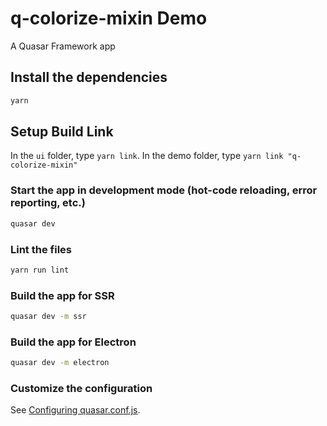 # q-colorize-mixin Demo

A Quasar Framework app

## Install the dependencies
```bash
yarn
```

## Setup Build Link

In the `ui` folder, type `yarn link`.
In the demo folder, type `yarn link "q-colorize-mixin"`

### Start the app in development mode (hot-code reloading, error reporting, etc.)
```bash
quasar dev
```

### Lint the files
```bash
yarn run lint
```

### Build the app for SSR
```bash
quasar dev -m ssr
```

### Build the app for Electron
```bash
quasar dev -m electron
```

### Customize the configuration
See [Configuring quasar.conf.js](https://quasar.dev/quasar-cli/quasar-conf-js).
